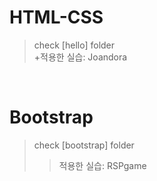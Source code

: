 # HTML-CSS
>check [hello] folder <br>
>+적용한 실습: Joandora 
<br/>

# Bootstrap
>check [bootstrap] folder<br> 
>>적용한 실습: RSPgame
<br/>
